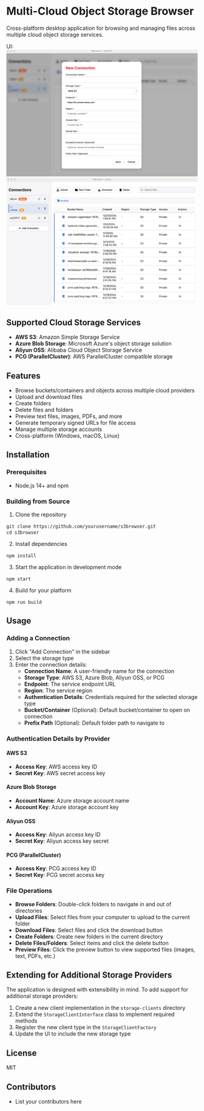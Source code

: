 # Multi-Cloud Object Storage Browser

Cross-platform desktop application for browsing and managing files across multiple cloud object storage services.

UI:
![Screenshot 1](image.png)
![Screenshot 2](image-1.png)

## Supported Cloud Storage Services

- **AWS S3**: Amazon Simple Storage Service
- **Azure Blob Storage**: Microsoft Azure's object storage solution
- **Aliyun OSS**: Alibaba Cloud Object Storage Service
- **PCG (ParallelCluster)**: AWS ParallelCluster compatible storage

## Features

- Browse buckets/containers and objects across multiple cloud providers
- Upload and download files
- Create folders
- Delete files and folders
- Preview text files, images, PDFs, and more
- Generate temporary signed URLs for file access
- Manage multiple storage accounts
- Cross-platform (Windows, macOS, Linux)

## Installation

### Prerequisites

- Node.js 14+ and npm

### Building from Source

1. Clone the repository
```
git clone https://github.com/yourusername/s3browser.git
cd s3browser
```

2. Install dependencies
```
npm install
```

3. Start the application in development mode
```
npm start
```

4. Build for your platform
```
npm run build
```

## Usage

### Adding a Connection

1. Click "Add Connection" in the sidebar
2. Select the storage type
3. Enter the connection details:
   - **Connection Name**: A user-friendly name for the connection
   - **Storage Type**: AWS S3, Azure Blob, Aliyun OSS, or PCG
   - **Endpoint**: The service endpoint URL
   - **Region**: The service region
   - **Authentication Details**: Credentials required for the selected storage type
   - **Bucket/Container** (Optional): Default bucket/container to open on connection
   - **Prefix Path** (Optional): Default folder path to navigate to

### Authentication Details by Provider

#### AWS S3
- **Access Key**: AWS access key ID
- **Secret Key**: AWS secret access key

#### Azure Blob Storage
- **Account Name**: Azure storage account name
- **Account Key**: Azure storage account key

#### Aliyun OSS
- **Access Key**: Aliyun access key ID
- **Secret Key**: Aliyun access key secret

#### PCG (ParallelCluster)
- **Access Key**: PCG access key ID
- **Secret Key**: PCG secret access key

### File Operations

- **Browse Folders**: Double-click folders to navigate in and out of directories
- **Upload Files**: Select files from your computer to upload to the current folder
- **Download Files**: Select files and click the download button
- **Create Folders**: Create new folders in the current directory
- **Delete Files/Folders**: Select items and click the delete button
- **Preview Files**: Click the preview button to view supported files (images, text, PDFs, etc.)

## Extending for Additional Storage Providers

The application is designed with extensibility in mind. To add support for additional storage providers:

1. Create a new client implementation in the `storage-clients` directory
2. Extend the `StorageClientInterface` class to implement required methods
3. Register the new client type in the `StorageClientFactory`
4. Update the UI to include the new storage type


## License

MIT

## Contributors

- List your contributors here
